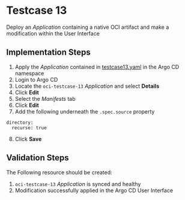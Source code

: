 # Testcase 13

Deploy an _Application_ containing a native OCI artifact and make a modification within the User Interface

## Implementation Steps

1. Apply the _Application_ contained in [testcase13.yaml](../applications/testcase13.yaml) in the Argo CD namespace
2. Login to Argo CD
3. Locate the `oci-testcase-13` _Application_ and select **Details**
4. Click **Edit**
5. Select the _Manifests_ tab
6. Click **Edit**
7. Add the following underneath the `.spec.source` property
```
directory:
  recurse: true
```
8. Click **Save**

## Validation Steps

The Following resource should be created:

1. `oci-testcase-13` _Application_ is synced and healthy
2. Modification successfully applied in the Argo CD User Interface
